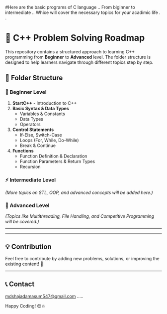 #Here are the basic programs of C language .. From biginner to intermediate .. Whice will cover the necessary topics for your acadimic life . . 
# 🚀 C++ Problem Solving Roadmap  

This repository contains a structured approach to learning C++ programming from **Beginner** to **Advanced** level. The folder structure is designed to help learners navigate through different topics step by step.

## 📂 Folder Structure  

### 🔰 Beginner Level  
1. **StartC++** - Introduction to C++  
2. **Basic Syntax & Data Types**  
   - Variables & Constants  
   - Data Types  
   - Operators  
3. **Control Statements**  
   - If-Else, Switch-Case  
   - Loops (For, While, Do-While)  
   - Break & Continue  
4. **Functions**  
   - Function Definition & Declaration  
   - Function Parameters & Return Types  
   - Recursion  

### ⚡ Intermediate Level  
_(More topics on STL, OOP, and advanced concepts will be added here.)_  

### 🚀 Advanced Level  
_(Topics like Multithreading, File Handling, and Competitive Programming will be covered.)_  

--- 

---

## 💡 Contribution  
Feel free to contribute by adding new problems, solutions, or improving the existing content! 🚀  

---

## 📞 Contact  
mdshajadamasum547@gmail.com    .....  

Happy Coding! 😊🔥  
